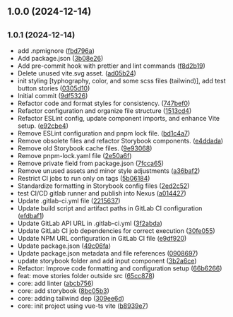 ## 1.0.0 (2024-12-14)

## <small>1.0.1 (2024-12-14)</small>

- add .npmignore ([fbd796a](https://repo.pegadaian.co.id/ui-component/web/vue/gwind/gwind-ui/commits/fbd796a))
- Add package.json ([3b08e26](https://repo.pegadaian.co.id/ui-component/web/vue/gwind/gwind-ui/commits/3b08e26))
- Add pre-commit hook with prettier and lint commands ([f8d2b19](https://repo.pegadaian.co.id/ui-component/web/vue/gwind/gwind-ui/commits/f8d2b19))
- Delete unused vite.svg asset. ([ad05b24](https://repo.pegadaian.co.id/ui-component/web/vue/gwind/gwind-ui/commits/ad05b24))
- init styling [typhography, color, and some scss files (tailwind)], add test button stories ([0305d10](https://repo.pegadaian.co.id/ui-component/web/vue/gwind/gwind-ui/commits/0305d10))
- Initial commit ([9df5326](https://repo.pegadaian.co.id/ui-component/web/vue/gwind/gwind-ui/commits/9df5326))
- Refactor code and format styles for consistency. ([747bef0](https://repo.pegadaian.co.id/ui-component/web/vue/gwind/gwind-ui/commits/747bef0))
- Refactor configuration and organize file structure ([1513cd4](https://repo.pegadaian.co.id/ui-component/web/vue/gwind/gwind-ui/commits/1513cd4))
- Refactor ESLint config, update component imports, and enhance Vite setup. ([e92cbe4](https://repo.pegadaian.co.id/ui-component/web/vue/gwind/gwind-ui/commits/e92cbe4))
- Remove ESLint configuration and pnpm lock file. ([bd1c4a7](https://repo.pegadaian.co.id/ui-component/web/vue/gwind/gwind-ui/commits/bd1c4a7))
- Remove obsolete files and refactor Storybook components. ([e4ddada](https://repo.pegadaian.co.id/ui-component/web/vue/gwind/gwind-ui/commits/e4ddada))
- Remove old Storybook cache files. ([9e93068](https://repo.pegadaian.co.id/ui-component/web/vue/gwind/gwind-ui/commits/9e93068))
- Remove pnpm-lock.yaml file ([2e50a6f](https://repo.pegadaian.co.id/ui-component/web/vue/gwind/gwind-ui/commits/2e50a6f))
- Remove private field from package.json ([7fcca65](https://repo.pegadaian.co.id/ui-component/web/vue/gwind/gwind-ui/commits/7fcca65))
- Remove unused assets and minor style adjustments ([a36baf2](https://repo.pegadaian.co.id/ui-component/web/vue/gwind/gwind-ui/commits/a36baf2))
- Restrict CI jobs to run only on tags ([5b06184](https://repo.pegadaian.co.id/ui-component/web/vue/gwind/gwind-ui/commits/5b06184))
- Standardize formatting in Storybook config files ([2ed2c52](https://repo.pegadaian.co.id/ui-component/web/vue/gwind/gwind-ui/commits/2ed2c52))
- test CI/CD gitlab runner and publish into Nexus ([a014427](https://repo.pegadaian.co.id/ui-component/web/vue/gwind/gwind-ui/commits/a014427))
- Update .gitlab-ci.yml file ([2215637](https://repo.pegadaian.co.id/ui-component/web/vue/gwind/gwind-ui/commits/2215637))
- Update build script and artifact paths in GitLab CI configuration ([efdbaf1](https://repo.pegadaian.co.id/ui-component/web/vue/gwind/gwind-ui/commits/efdbaf1))
- Update GitLab API URL in .gitlab-ci.yml ([3f2abda](https://repo.pegadaian.co.id/ui-component/web/vue/gwind/gwind-ui/commits/3f2abda))
- Update GitLab CI job dependencies for correct execution ([30fe055](https://repo.pegadaian.co.id/ui-component/web/vue/gwind/gwind-ui/commits/30fe055))
- Update NPM URL configuration in GitLab CI file ([e9df920](https://repo.pegadaian.co.id/ui-component/web/vue/gwind/gwind-ui/commits/e9df920))
- Update package.json ([49c06fa](https://repo.pegadaian.co.id/ui-component/web/vue/gwind/gwind-ui/commits/49c06fa))
- Update package.json metadata and file references ([0908697](https://repo.pegadaian.co.id/ui-component/web/vue/gwind/gwind-ui/commits/0908697))
- update storybook folder and add input component ([3b2a6ce](https://repo.pegadaian.co.id/ui-component/web/vue/gwind/gwind-ui/commits/3b2a6ce))
- Refactor: Improve code formatting and configuration setup ([66b6266](https://repo.pegadaian.co.id/ui-component/web/vue/gwind/gwind-ui/commits/66b6266))
- feat: move stories folder outside src ([65cc878](https://repo.pegadaian.co.id/ui-component/web/vue/gwind/gwind-ui/commits/65cc878))
- core: add linter ([abcb756](https://repo.pegadaian.co.id/ui-component/web/vue/gwind/gwind-ui/commits/abcb756))
- core: add storybook ([8bc05b3](https://repo.pegadaian.co.id/ui-component/web/vue/gwind/gwind-ui/commits/8bc05b3))
- core: adding tailwind dep ([309ee6d](https://repo.pegadaian.co.id/ui-component/web/vue/gwind/gwind-ui/commits/309ee6d))
- core: init project using vue-ts vite ([b8939e7](https://repo.pegadaian.co.id/ui-component/web/vue/gwind/gwind-ui/commits/b8939e7))
